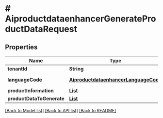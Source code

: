 # # AiproductdataenhancerGenerateProductDataRequest


## Properties 


Name | Type | Description | Notes
------------ | ------------- | ------------- | -------------
**tenantId**| **String** |   | [optional]
**languageCode**| [**AiproductdataenhancerLanguageCode**](AiproductdataenhancerLanguageCode.md) |  for more information please, see Model/AiproductdataenhancerLanguageCode.php  | [optional] [default to AiproductdataenhancerLanguageCode.UNKNOWN]
**productInformation**| [**List<AiproductdataenhancerGenerateProductDataRequestProductInformation>**](AiproductdataenhancerGenerateProductDataRequestProductInformation.md) |   | [optional] [default to new ArrayList<>()]
**productDataToGenerate**| [**List<GenerateProductDataRequestProductDataToGenerate>**](GenerateProductDataRequestProductDataToGenerate.md) |   | [optional] [default to new ArrayList<>()]


[[Back to Model list]](../../README.md#models) [[Back to API list]](../../README.md#endpoints) [[Back to README]](../../README.md)

